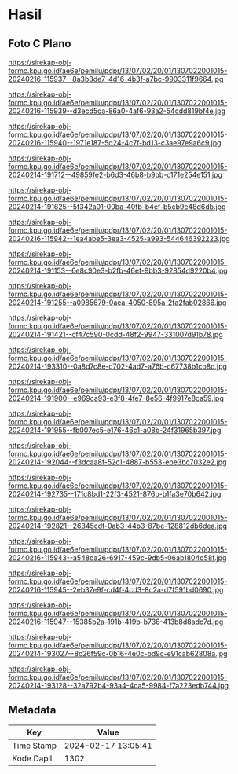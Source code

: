# Hasil

## Foto C Plano

https://sirekap-obj-formc.kpu.go.id/ae6e/pemilu/pdpr/13/07/02/20/01/1307022001015-20240216-115937--8a3b3de7-4d16-4b3f-a7bc-9903311f9664.jpg

https://sirekap-obj-formc.kpu.go.id/ae6e/pemilu/pdpr/13/07/02/20/01/1307022001015-20240216-115939--d3ecd5ca-86a0-4af6-93a2-54cdd819bf4e.jpg

https://sirekap-obj-formc.kpu.go.id/ae6e/pemilu/pdpr/13/07/02/20/01/1307022001015-20240216-115940--1971e187-5d24-4c7f-bd13-c3ae97e9a6c9.jpg

https://sirekap-obj-formc.kpu.go.id/ae6e/pemilu/pdpr/13/07/02/20/01/1307022001015-20240214-191712--49859fe2-b6d3-46b8-b9bb-c171e254e151.jpg

https://sirekap-obj-formc.kpu.go.id/ae6e/pemilu/pdpr/13/07/02/20/01/1307022001015-20240214-191625--5f342a01-00ba-40fb-b4ef-b5cb9e48d6db.jpg

https://sirekap-obj-formc.kpu.go.id/ae6e/pemilu/pdpr/13/07/02/20/01/1307022001015-20240216-115942--1ea4abe5-3ea3-4525-a993-544646392223.jpg

https://sirekap-obj-formc.kpu.go.id/ae6e/pemilu/pdpr/13/07/02/20/01/1307022001015-20240214-191153--6e8c90e3-b2fb-46ef-9bb3-92854d9220b4.jpg

https://sirekap-obj-formc.kpu.go.id/ae6e/pemilu/pdpr/13/07/02/20/01/1307022001015-20240214-191255--a0985679-0aea-4050-895a-2fa2fab02866.jpg

https://sirekap-obj-formc.kpu.go.id/ae6e/pemilu/pdpr/13/07/02/20/01/1307022001015-20240214-191421--cf47c590-0cdd-48f2-9947-331007d91b78.jpg

https://sirekap-obj-formc.kpu.go.id/ae6e/pemilu/pdpr/13/07/02/20/01/1307022001015-20240214-193310--0a8d7c8e-c702-4ad7-a76b-c67738b1cb8d.jpg

https://sirekap-obj-formc.kpu.go.id/ae6e/pemilu/pdpr/13/07/02/20/01/1307022001015-20240214-191900--e969ca93-e3f8-4fe7-8e56-4f9917e8ca59.jpg

https://sirekap-obj-formc.kpu.go.id/ae6e/pemilu/pdpr/13/07/02/20/01/1307022001015-20240214-191955--fb007ec5-e176-46c1-a08b-24f31965b397.jpg

https://sirekap-obj-formc.kpu.go.id/ae6e/pemilu/pdpr/13/07/02/20/01/1307022001015-20240214-192044--f3dcaa8f-52c1-4887-b553-ebe3bc7032e2.jpg

https://sirekap-obj-formc.kpu.go.id/ae6e/pemilu/pdpr/13/07/02/20/01/1307022001015-20240214-192735--171c8bd1-22f3-4521-876b-b1fa3e70b642.jpg

https://sirekap-obj-formc.kpu.go.id/ae6e/pemilu/pdpr/13/07/02/20/01/1307022001015-20240214-192821--26345cdf-0ab3-44b3-87be-128812db6dea.jpg

https://sirekap-obj-formc.kpu.go.id/ae6e/pemilu/pdpr/13/07/02/20/01/1307022001015-20240216-115943--a548da26-6917-459c-9db5-06ab1804d58f.jpg

https://sirekap-obj-formc.kpu.go.id/ae6e/pemilu/pdpr/13/07/02/20/01/1307022001015-20240216-115945--2eb37e9f-cd4f-4cd3-8c2a-d7f591bd0690.jpg

https://sirekap-obj-formc.kpu.go.id/ae6e/pemilu/pdpr/13/07/02/20/01/1307022001015-20240216-115947--15385b2a-191b-419b-b736-413b8d8adc7d.jpg

https://sirekap-obj-formc.kpu.go.id/ae6e/pemilu/pdpr/13/07/02/20/01/1307022001015-20240214-193027--8c26f59c-0b16-4e0c-bd9c-e91cab62808a.jpg

https://sirekap-obj-formc.kpu.go.id/ae6e/pemilu/pdpr/13/07/02/20/01/1307022001015-20240214-193128--32a792b4-93a4-4ca5-9984-f7a223edb744.jpg


## Metadata

| Key        | Value               |
| ---------- | ------------------- |
| Time Stamp | 2024-02-17 13:05:41 |
| Kode Dapil | 1302                |



